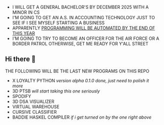- I WILL GET A GENERAL BACHELOR'S BY DECEMBER 2025 WITH A MINOR IN CS
- I'M GOING TO GET AN A.S. IN ACCOUNTING TECHNOLOGY JUST TO SEE IF I SEE MYSELF STARTING A BUSINESS
- APPARENTLY [PROGRAMMING WILL BE AUTOMATED BY THE END OF THIS YEAR](https://x.com/slow_developer/status/1877798620692422835/video/1)
- I'M GOING TO TRY TO BECOME AN OFFICER FOR THE AIR FORCE OR A BORDER PATROL OTHERWISE, GET ME READY FOR Y'ALL STREET

## Hi there 👋

THE FOLLOWING WILL BE THE LAST NEW PROGRAMS ON THIS REPO

- X LOYALTY PYTHON *version alpha 0.1.0 done, just need to polish it more*
- 3D PTSB *will start taking this one seriously*
- SPODIFY
- 3D DSA VISUALIZER
- VIRTUAL WAREHOUSE
- CURSIVE CLASSIFIER
- BADDIE HASKEL COMPILER *if i get turned on by the one right above*

<!--
**CHRISSY-FRANKY/CHRISSY-FRANKY** is a ✨ _special_ ✨ repository because its `README.md` (this file) appears on your GitHub profile.

Here are some ideas to get you started:

- 🔭 I’m currently working on ...
- 🌱 I’m currently learning ...
- 👯 I’m looking to collaborate on ...
- 🤔 I’m looking for help with ...
- 💬 Ask me about ...
- 📫 How to reach me: ...
- 😄 Pronouns: ...
- ⚡ Fun fact: ...
-->
